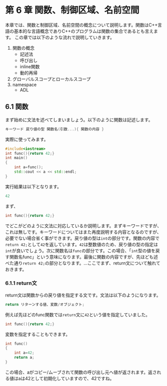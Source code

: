 # 第 6 章 関数、制御区域、名前空間

本章では、関数と制御区域、名前空間の概念について説明します。関数はC++言語の基本的な言語概念でありC++のプログラムは関数の集合であるとも言えます。
この章では以下のような流れで説明していきます。

1. 関数の概念
    * 記述法
    * 呼び出し
    * inline関数
    * 動的再帰
2. グローバルスコープとローカルスコープ
3. namespace
    * ADL

## 6.1 関数
まず始めに文法を述べてしまいましょう。以下のように関数は記述します。
```cpp
キーワード 戻り値の型 関数名(引数...){ 関数の内容 }
```
実際に使ってみます。

```cpp
#include<iostream>
int func(){return 42;}
int main()
{
    int a=func();
    std::cout << a << std::endl;
}
```
実行結果は以下となります。

```cpp
42
```
まず、
```cpp
int func(){return 42;}
```
でどこがどのように文法に対応しているか説明します。まずキーワードですが、これは無しです。キーワードについてはまた再度説明する内容となるのですが、必要でない場合省く事ができます。戻り値の型は`int`の部分です。関数の内容で`return 42;`として`42`を返しています。`42`は整数値のため、戻り値の型の指定は`int`が良いでしょう。次に関数名は`func`の部分です。この場合、「`int`型の値を戻す関数名func」という意味になります。最後に関数の内容ですが、先ほども述べた通り`return 42;`の部分となります。...ここでまず、return文について触れておきます。

### 6.1.1 return文
return文は関数からの戻り値を指定する文です。文法は以下のようになります。
```cpp
return リターンする値、変数/オブジェクト;
```
例えば先ほどのfunc関数では`return`文に`42`という値を指定していました。
```cpp
int func(){return 42;}
```
変数を指定することもできます。
```cpp
int func()
{
    int a=42;
    return a;
}
```
この場合、aがコピー/ムーブされて関数の呼び出し元へ値が返されます。返される値はaは42として初期化していますので、42ですね。

